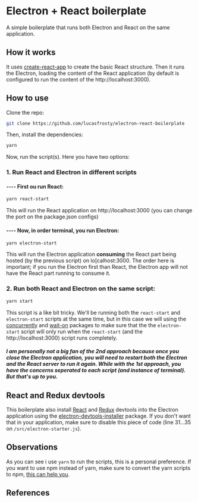 # Electron + React boilerplate
A simple boilerplate that runs both Electron and React on the same application.

## How it works
It uses [create-react-app](https://github.com/facebookincubator/create-react-app) to create the basic React structure. Then it runs the Electron, loading the content of the React application (by default is configured to run the content of the http://localhost:3000).

## How to use
Clone the repo:
```bash
git clone https://github.com/lucasfrosty/electron-react-boilerplate
```
Then, install the dependencies:
```bash
yarn
```

Now, run the script(s). Here you have two options:
### 1. Run React and Electron in different scripts
#### ---- First ou run React:
```bash
yarn react-start
```
This will run the React application on http://localhost:3000 (you can change the port on the package.json configs)
#### ---- Now, in order terminal, you run Electron:
```bash
yarn electron-start
```
This will run the Electron application **consuming** the React part being hosted (by the previous script) on lo[calhost:3000. The order here is important; if you run the Electron first than React, the Electron app will not have the React part running to consume it.
<br>


### 2. Run both React and Electron on the same script:
```bash
yarn start
```
This script is a like bit tricky. We'll be running both the ```react-start``` and ```electron-start``` scripts at the same time, but in this case we will using the [concurrently](https://www.npmjs.com/package/concurrently) and [wait-on](https://www.npmjs.com/package/wait-on) packages to make sure that the the ```electron-start``` script will only run when the ```react-start``` (and the http://localhost:3000) script runs completely.

##### I am personally not a big fan of the 2nd approach because once you close the Electron application, you will need to restart both the Electron and the React server to run it again. While with the 1st approach, you have the concerns seperated to each script (and instance of terminal). But that's up to you.

## React and Redux devtools
This boilerplate also install [React](https://github.com/facebook/react-devtools) and [Redux](https://github.com/gaearon/redux-devtools) devtools into the Electron application using the [electron-devtools-installer](https://www.npmjs.com/package/electron-devtools-installer) package. If you don't want that in your application, make sure to disable this piece of code (line 31...35 on ``/src/electron-starter.js``).

## Observations
As you can see i use ```yarn``` to run the scripts, this is a personal preference. If you want to use npm instead of yarn, make sure to convert the yarn scripts to npm, [this can help you](https://yarnpkg.com/lang/en/docs/migrating-from-npm/).

## References
